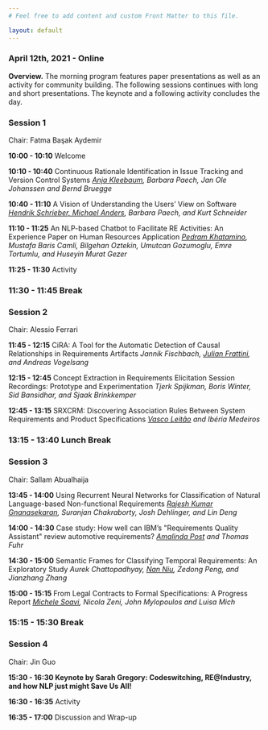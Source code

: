 ```yaml
---
# Feel free to add content and custom Front Matter to this file.

layout: default
---
```


### April 12th, 2021 - Online

**Overview.** The morning program features paper presentations as well as an activity for community building. The following sessions continues with long and short presentations. The keynote and a following activity concludes the day.

### **Session 1**

Chair: Fatma Başak Aydemir

**10:00 - 10:10** Welcome

**10:10 - 10:40** Continuous Rationale Identification in Issue Tracking and Version Control Systems _<ins>Anja Kleebaum</ins>, Barbara Paech, Jan Ole Johanssen and Bernd Bruegge_

**10:40 - 11:10** A Vision of Understanding the Users’ View on Software _<ins>Hendrik Schrieber, Michael Anders</ins>, Barbara Paech, and Kurt Schneider_

**11:10 - 11:25** An NLP-based Chatbot to Facilitate RE Activities: An Experience Paper on Human Resources Application _<ins>Pedram Khatamino</ins>, Mustafa Baris Camli, Bilgehan Oztekin, Umutcan Gozumoglu, Emre Tortumlu, and Huseyin Murat Gezer_

**11:25 - 11:30** Activity

### **11:30 - 11:45 Break**

### **Session 2**

Chair: Alessio Ferrari

**11:45 - 12:15** CiRA: A Tool for the Automatic Detection of Causal Relationships in Requirements Artifacts _Jannik Fischbach, <ins>Julian Frattini</ins>, and Andreas Vogelsang_

**12:15 - 12:45** Concept Extraction in Requirements Elicitation Session Recordings: Prototype and Experimentation _Tjerk Spijkman, Boris Winter, Sid Bansidhar, and Sjaak Brinkkemper_

**12:45 - 13:15** SRXCRM: Discovering Association Rules Between System Requirements and Product Specifications _<ins>Vasco Leitão</ins> and Ibéria Medeiros_

### **13:15 - 13:40 Lunch Break**

### **Session 3**

Chair: Sallam Abualhaija

**13:45 - 14:00** Using Recurrent Neural Networks for Classification of Natural Language-based Non-functional Requirements _<ins>Rajesh Kumar Gnanasekaran</ins>, Suranjan Chakraborty, Josh Dehlinger, and Lin Deng_

**14:00 - 14:30**  Case study: How well can IBM’s "Requirements Quality Assistant" review automotive requirements? _<ins>Amalinda Post</ins> and Thomas Fuhr_

**14:30 - 15:00**  Semantic Frames for Classifying Temporal Requirements: An Exploratory Study _Aurek Chattopadhyay, <ins>Nan Niu</ins>, Zedong Peng, and Jianzhang Zhang_

**15:00 - 15:15**  From Legal Contracts to Formal Specifications: A Progress Report _<ins>Michele Soavi</ins>, Nicola Zeni, John Mylopoulos and Luisa Mich_

### **15:15 - 15:30 Break**

### **Session 4**

Chair: Jin Guo

**15:30 - 16:30 Keynote by Sarah Gregory: Codeswitching, RE@Industry, and how NLP just might Save Us All!**

**16:30 - 16:35** Activity

**16:35 - 17:00** Discussion and Wrap-up